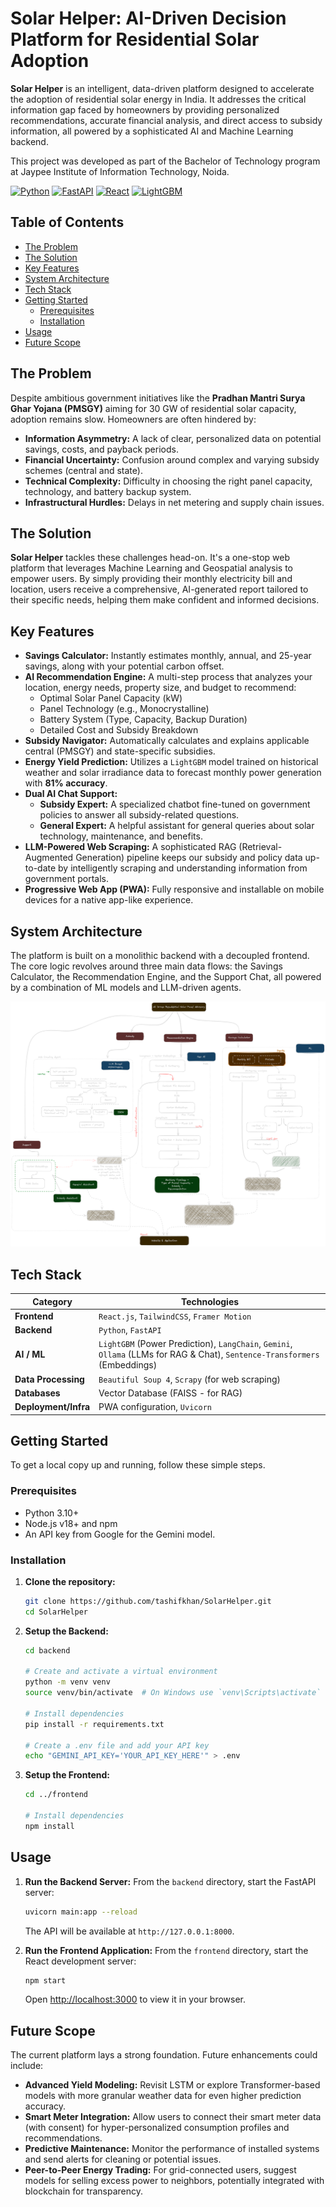 # Solar Helper: AI-Driven Decision Platform for Residential Solar Adoption

**Solar Helper** is an intelligent, data-driven platform designed to accelerate the adoption of residential solar energy in India. It addresses the critical information gap faced by homeowners by providing personalized recommendations, accurate financial analysis, and direct access to subsidy information, all powered by a sophisticated AI and Machine Learning backend.

This project was developed as part of the Bachelor of Technology program at Jaypee Institute of Information Technology, Noida.

[![Python](https://img.shields.io/badge/Python-3.10%2B-blue?style=for-the-badge&logo=python)](https://www.python.org/)
[![FastAPI](https://img.shields.io/badge/FastAPI-0.100%2B-green?style=for-the-badge&logo=fastapi)](https://fastapi.tiangolo.com/)
[![React](https://img.shields.io/badge/React-18.2.0-blue?style=for-the-badge&logo=react)](https://reactjs.org/)
[![LightGBM](https://img.shields.io/badge/LightGBM-ML%20Model-yellow?style=for-the-badge)](https://lightgbm.readthedocs.io/)

## Table of Contents

- [The Problem](#-the-problem)
- [The Solution](#-the-solution)
- [Key Features](#-key-features)
- [System Architecture](#️-system-architecture)
- [Tech Stack](#-tech-stack)
- [Getting Started](#-getting-started)
  - [Prerequisites](#prerequisites)
  - [Installation](#installation)
- [Usage](#-usage)
- [Future Scope](#-future-scope)

## The Problem

Despite ambitious government initiatives like the **Pradhan Mantri Surya Ghar Yojana (PMSGY)** aiming for 30 GW of residential solar capacity, adoption remains slow. Homeowners are often hindered by:

- **Information Asymmetry:** A lack of clear, personalized data on potential savings, costs, and payback periods.
- **Financial Uncertainty:** Confusion around complex and varying subsidy schemes (central and state).
- **Technical Complexity:** Difficulty in choosing the right panel capacity, technology, and battery backup system.
- **Infrastructural Hurdles:** Delays in net metering and supply chain issues.

## The Solution

**Solar Helper** tackles these challenges head-on. It's a one-stop web platform that leverages Machine Learning and Geospatial analysis to empower users. By simply providing their monthly electricity bill and location, users receive a comprehensive, AI-generated report tailored to their specific needs, helping them make confident and informed decisions.

## Key Features

- **Savings Calculator:** Instantly estimates monthly, annual, and 25-year savings, along with your potential carbon offset.
- **AI Recommendation Engine:** A multi-step process that analyzes your location, energy needs, property size, and budget to recommend:
  - Optimal Solar Panel Capacity (kW)
  - Panel Technology (e.g., Monocrystalline)
  - Battery System (Type, Capacity, Backup Duration)
  - Detailed Cost and Subsidy Breakdown
- **Subsidy Navigator:** Automatically calculates and explains applicable central (PMSGY) and state-specific subsidies.
- **Energy Yield Prediction:** Utilizes a `LightGBM` model trained on historical weather and solar irradiance data to forecast monthly power generation with **81% accuracy**.
- **Dual AI Chat Support:**
  - **Subsidy Expert:** A specialized chatbot fine-tuned on government policies to answer all subsidy-related questions.
  - **General Expert:** A helpful assistant for general queries about solar technology, maintenance, and benefits.
- **LLM-Powered Web Scraping:** A sophisticated RAG (Retrieval-Augmented Generation) pipeline keeps our subsidy and policy data up-to-date by intelligently scraping and understanding information from government portals.
- **Progressive Web App (PWA):** Fully responsive and installable on mobile devices for a native app-like experience.

## System Architecture

The platform is built on a monolithic backend with a decoupled frontend. The core logic revolves around three main data flows: the Savings Calculator, the Recommendation Engine, and the Support Chat, all powered by a combination of ML models and LLM-driven agents.

<img src="./frontend/public/tech-arch.png">

## Tech Stack

| Category             | Technologies                                                                                                               |
| -------------------- | -------------------------------------------------------------------------------------------------------------------------- |
| **Frontend**         | `React.js`, `TailwindCSS`, `Framer Motion`                                                                                 |
| **Backend**          | `Python`, `FastAPI`                                                                                                        |
| **AI / ML**          | `LightGBM` (Power Prediction), `LangChain`, `Gemini`, `Ollama` (LLMs for RAG & Chat), `Sentence-Transformers` (Embeddings) |
| **Data Processing**  | `Beautiful Soup 4`, `Scrapy` (for web scraping)                                                                            |
| **Databases**        | Vector Database (FAISS - for RAG)                                                                                          |
| **Deployment/Infra** | PWA configuration, `Uvicorn`                                                                                               |

## Getting Started

To get a local copy up and running, follow these simple steps.

### Prerequisites

- Python 3.10+
- Node.js v18+ and npm
- An API key from Google for the Gemini model.

### Installation

1.  **Clone the repository:**

    ```sh
    git clone https://github.com/tashifkhan/SolarHelper.git
    cd SolarHelper
    ```

2.  **Setup the Backend:**

    ```sh
    cd backend

    # Create and activate a virtual environment
    python -m venv venv
    source venv/bin/activate  # On Windows use `venv\Scripts\activate`

    # Install dependencies
    pip install -r requirements.txt

    # Create a .env file and add your API key
    echo "GEMINI_API_KEY='YOUR_API_KEY_HERE'" > .env
    ```

3.  **Setup the Frontend:**

    ```sh
    cd ../frontend

    # Install dependencies
    npm install
    ```

## Usage

1.  **Run the Backend Server:**
    From the `backend` directory, start the FastAPI server:

    ```sh
    uvicorn main:app --reload
    ```

    The API will be available at `http://127.0.0.1:8000`.

2.  **Run the Frontend Application:**
    From the `frontend` directory, start the React development server:
    ```sh
    npm start
    ```
    Open [http://localhost:3000](http://localhost:3000) to view it in your browser.

## Future Scope

The current platform lays a strong foundation. Future enhancements could include:

- **Advanced Yield Modeling:** Revisit LSTM or explore Transformer-based models with more granular weather data for even higher prediction accuracy.
- **Smart Meter Integration:** Allow users to connect their smart meter data (with consent) for hyper-personalized consumption profiles and recommendations.
- **Predictive Maintenance:** Monitor the performance of installed systems and send alerts for cleaning or potential issues.
- **Peer-to-Peer Energy Trading:** For grid-connected users, suggest models for selling excess power to neighbors, potentially integrated with blockchain for transparency.
